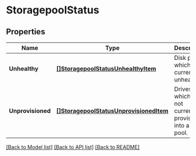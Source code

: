 # StoragepoolStatus

## Properties
Name | Type | Description | Notes
------------ | ------------- | ------------- | -------------
**Unhealthy** | [**[]StoragepoolStatusUnhealthyItem**](StoragepoolStatusUnhealthyItem.md) | Disk pools which are currently unhealthy. | [default to null]
**Unprovisioned** | [**[]StoragepoolStatusUnprovisionedItem**](StoragepoolStatusUnprovisionedItem.md) | Drives which are not currently provisioned into a disk pool. | [default to null]

[[Back to Model list]](../README.md#documentation-for-models) [[Back to API list]](../README.md#documentation-for-api-endpoints) [[Back to README]](../README.md)


